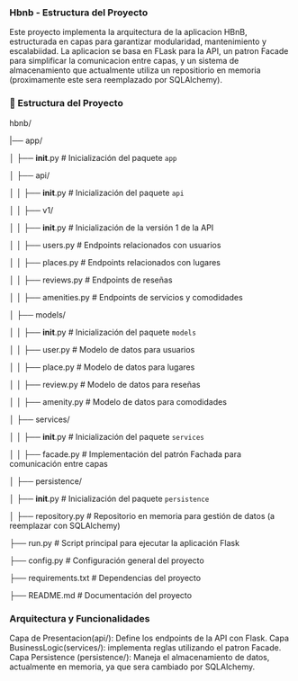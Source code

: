 ### Hbnb - Estructura del Proyecto

Este proyecto implementa la arquitectura de la aplicacion HBnB, estructurada en capas para garantizar modularidad, mantenimiento y escalabiidad. La aplicacion se basa en FLask para la API, un patron Facade para simplificar la comunicacion entre capas, y un sistema de almacenamiento que actualmente utiliza un repositiorio en memoria (proximamente este sera reemplazado por SQLAlchemy).

### 📂 Estructura del Proyecto

hbnb/

|── app/

│   ├── __init__.py             # Inicialización del paquete `app`

│   ├── api/

│   │   ├── __init__.py         # Inicialización del paquete `api`

│   │   ├── v1/

│   │       ├── __init__.py     # Inicialización de la versión 1 de la API

│   │       ├── users.py        # Endpoints relacionados con usuarios

│   │       ├── places.py       # Endpoints relacionados con lugares

│   │       ├── reviews.py      # Endpoints de reseñas

│   │       ├── amenities.py    # Endpoints de servicios y comodidades

│   ├── models/

│   │   ├── __init__.py         # Inicialización del paquete `models`

│   │   ├── user.py             # Modelo de datos para usuarios

│   │   ├── place.py            # Modelo de datos para lugares

│   │   ├── review.py           # Modelo de datos para reseñas

│   │   ├── amenity.py          # Modelo de datos para comodidades

│   ├── services/

│   │   ├── __init__.py         # Inicialización del paquete `services`

│   │   ├── facade.py           # Implementación del patrón Fachada para comunicación entre capas

│   ├── persistence/

│       ├── __init__.py         # Inicialización del paquete `persistence`

│       ├── repository.py       # Repositorio en memoria para gestión de datos (a reemplazar con SQLAlchemy)

├── run.py                      # Script principal para ejecutar la aplicación Flask

├── config.py                    # Configuración general del proyecto

├── requirements.txt             # Dependencias del proyecto

├── README.md                    # Documentación del proyecto


### Arquitectura y Funcionalidades

Capa de Presentacion(api/): Define los endpoints de la API con Flask.
Capa BusinessLogic(services/): implementa reglas utilizando el patron Facade.
Capa Persistence (persistence/): Maneja el almacenamiento de datos, actualmente en memoria, ya que sera cambiado por SQLAlchemy.
